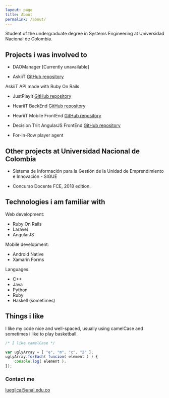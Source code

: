 ```yaml
---
layout: page
title: About
permalink: /about/
---
```


Student of the undergraduate degree in Systems Engineering at Universidad Nacional de Colombia. 

## Projects i was involved to

* DAOManager [Currently unavailable]

* AskiiT [GitHub repository](https://github.com/AskiiT/askiitprojectBE)	

AskiiT API made with Ruby On Rails

* JustPlayIt [GitHub repository](https://github.com/luegilca/JustPlayIt)

* HeariiT BackEnd [GitHub repository](https://github.com/HeariiT/HeariiTProjectBE)

* HeariiT Mobile FrontEnd [GitHub repository](https://github.com/HeariiT/HeariiTProjectFEM)

* Decision Triit AngularJS FrontEnd [GitHub repository]()

* For-In-Row player agent

## Other projects at Universidad Nacional de Colombia

* Sistema de Información para la Gestión de la Unidad de Emprendimiento e Innovación - SIGUE

* Concurso Docente FCE, 2018 edition.

## Technologies i am familiar with

Web development:

* Ruby On Rails
* Laravel
* AngularJS

Mobile development:

* Android Native
* Xamarin Forms

Languages:

* C++
* Java
* Python
* Ruby
* Haskell (sometimes)


## Things i like

I like my code nice and well-spaced, usually using camelCase and sometimes i like to play basketball.

```javascript
/* I like camelCase */

var uglyArray = [ "e", "m", "c", "2" ];
uglyArray.forEach( funcion( element ) ) {
	console.log( element );
});

```

### Contact me

[luegilca@unal.edu.co](mailto:luegilca@unal.edu.co)